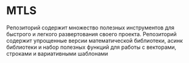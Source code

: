 # MTLS

Репозиторий содержит множество полезных инструментов для быстрого и легкого развертования своего проекта. Репозиторий содержит упрощенные версии математической библиотеки, асинк библиотеки и набор полезных функций для работы с векторами, строками и вариативными шаблонами